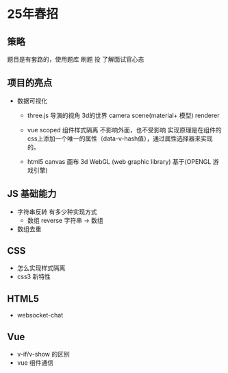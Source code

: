 # 25年春招

## 策略

题目是有套路的，使用题库
刷题 投 了解面试官心态

## 项目的亮点
- 数据可视化
  - three.js 
  导演的视角 3d的世界
  camera scene(material+ 模型) renderer 
  - vue scoped 组件样式隔离 不影响外面，也不受影响
    实现原理是在组件的css上添加一个唯一的属性（data-v-hash值），通过属性选择器来实现的。

  - html5 canvas 画布
    3d WebGL (web graphic library) 基于(OPENGL 游戏引擎)


## JS 基础能力

- 字符串反转 有多少种实现方式
  - 数组 reverse
    字符串 -> 数组
- 数组去重

## CSS
- 怎么实现样式隔离
- css3 新特性
## HTML5
- websocket-chat

## Vue
- v-if/v-show 的区别
- vue 组件通信